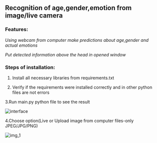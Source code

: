 ## Recognition of age,gender,emotion from image/live camera

### Features:

*Using webcam from computer make predictions about age,gender and actual emotions*

*Put detected information above the head in opened window*

### Steps of installation:
1. Install all necessary libraries from requirements.txt 

2. Verify if the requirements were installed correctly and in other python files are not errors

3.Run main.py python file to see the result 

![interface](https://github.com/GabrielVrabie007/Emotion_Gender_Age_Recogniton/assets/126396047/acc562af-01f9-4c38-be31-12259de8ebee)

4.Choose option(Live or Upload image from computer files-only JPEG/JPG/PNG)

![img_1](https://github.com/GabrielVrabie007/Emotion_Gender_Age_Recogniton/assets/126396047/2f35c444-5c61-4438-8730-f90beba27029)

 

